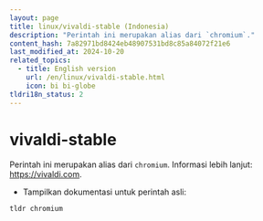 ```yaml
---
layout: page
title: linux/vivaldi-stable (Indonesia)
description: "Perintah ini merupakan alias dari `chromium`."
content_hash: 7a82971bd8424eb48907531bd8c85a84072f21e6
last_modified_at: 2024-10-20
related_topics:
  - title: English version
    url: /en/linux/vivaldi-stable.html
    icon: bi bi-globe
tldri18n_status: 2
---
```

# vivaldi-stable

Perintah ini merupakan alias dari `chromium`.
Informasi lebih lanjut: <https://vivaldi.com>.

- Tampilkan dokumentasi untuk perintah asli:

`tldr chromium`
